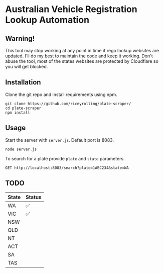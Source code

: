 # Australian Vehicle Registration Lookup Automation
## Warning!
This tool may stop working at any point in time if rego lookup websites are updated. I'll do my best to maintain the code and keep it working. Don't abuse the tool, most of the states websites are protected by Cloudflare so you will get blocked.
## Installation
Clone the git repo and install requirements using npm. 
```
git clone https://github.com/riceyrolling/plate-scraper/
cd plate-scraper
npm install
```
## Usage
Start the server with `server.js`. Default port is 8083.
```
node server.js
```
To search for a plate provide `plate` and `state` parameters.
```
GET http://localhost:8083/search?plate=1ABC234&state=WA
```
## TODO
| State  | Status |
|--------|--------|
| WA     | :white_check_mark: |
| VIC    | :white_check_mark: |
| NSW    ||
| QLD    ||
| NT     ||
| ACT    ||
| SA     ||
| TAS    ||